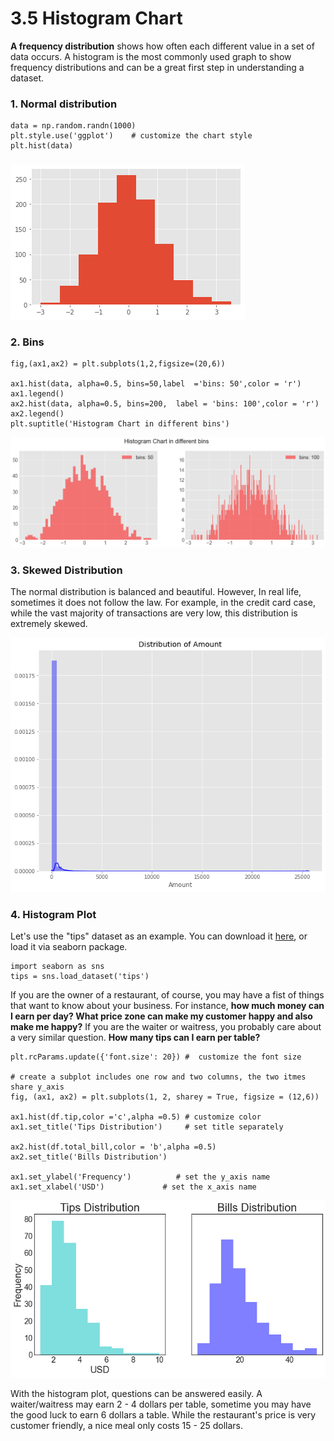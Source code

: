 # 3.5 Histogram Chart

**A frequency distribution** shows how often each different value in a set of data occurs. A histogram is the most commonly used graph to show frequency distributions and can be a great first step in understanding a dataset.

### 1. Normal distribution

```text
data = np.random.randn(1000)
plt.style.use('ggplot')    # customize the chart style
plt.hist(data)
```

### 

![Figure: Normal Distribution](../.gitbook/assets/simple-hist-plot.png)

### 2. Bins

```text
fig,(ax1,ax2) = plt.subplots(1,2,figsize=(20,6))

ax1.hist(data, alpha=0.5, bins=50,label  ='bins: 50',color = 'r')
ax1.legend()
ax2.hist(data, alpha=0.5, bins=200,  label = 'bins: 100',color = 'r')
ax2.legend()
plt.suptitle('Histogram Chart in different bins')
```

![Figure: Histogram chart in different bins](../.gitbook/assets/hist-chart-in-different-bins.png)

### 3. Skewed Distribution

The normal distribution is balanced and beautiful. However, In real life, sometimes it does not follow the law. For example,  in the credit card case,  while the vast majority of transactions are very low, this distribution is extremely skewed.

![Figure 1.4.2 Skewed  Distribution](../.gitbook/assets/1_q2qcwhv1n3kklotfc8kgzg.png)

### 4. Histogram Plot

Let's use the "tips" dataset as an example. You can download it [here](https://github.com/mwaskom/seaborn-data/blob/master/tips.csv), or load it via seaborn package. 

```text
import seaborn as sns
tips = sns.load_dataset('tips')
```

If you are the owner of a restaurant, of course, you may have a fist of things that want to know about your business. For instance,  **how much money can I earn per day?  What price zone can make my customer happy and also make me happy?** If you are the waiter or waitress, you probably care about a very similar question. **How many tips can I earn per table?**

```text
plt.rcParams.update({'font.size': 20}) #  customize the font size

# create a subplot includes one row and two columns, the two itmes share y_axis
fig, (ax1, ax2) = plt.subplots(1, 2, sharey = True, figsize = (12,6))

ax1.hist(df.tip,color ='c',alpha =0.5) # customize color
ax1.set_title('Tips Distribution')     # set title separately

ax2.hist(df.total_bill,color = 'b',alpha =0.5)
ax2.set_title('Bills Distribution')

ax1.set_ylabel('Frequency')          # set the y_axis name
ax1.set_xlabel('USD')             # set the x_axis name

```

![Figure 1.4.3 Tips and Bills Distribution](../.gitbook/assets/download%20%283%29.png)

With the histogram plot, questions can be answered easily. A waiter/waitress may earn 2 - 4 dollars per table, sometime you may have the good luck to earn 6 dollars a table. While the restaurant's price is very customer friendly, a nice meal only costs 15 - 25 dollars.

